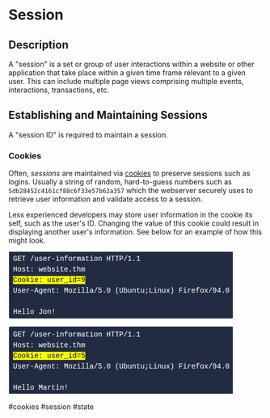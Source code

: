 # Session

## Description

A "session" is a set or group of user interactions within a website or other application that take place within a given time frame relevant to a given user. This can include multiple page views comprising multiple events, interactions, transactions, etc.

## Establishing and Maintaining Sessions
A "session ID" is required to maintain a session. 
### Cookies

Often, *sessions* are maintained via [cookies](cookies.md) to preserve sessions such as logins. Usually a string of random, hard-to-guess numbers such as `5db28452c4161cf88c6f33e57b62a357` which the webserver securely uses to retrieve user information and validate access to a session. 

Less experienced developers may store user information in the cookie its self, such as the user's ID. Changing the value of this cookie could result in displaying another user's information. See below for an example of how this might look.

![Hard Coded User ID in Cookie](../concepts_photos/Session-ID-UID_Hard_Coded--THM.png)

#cookies #session #state